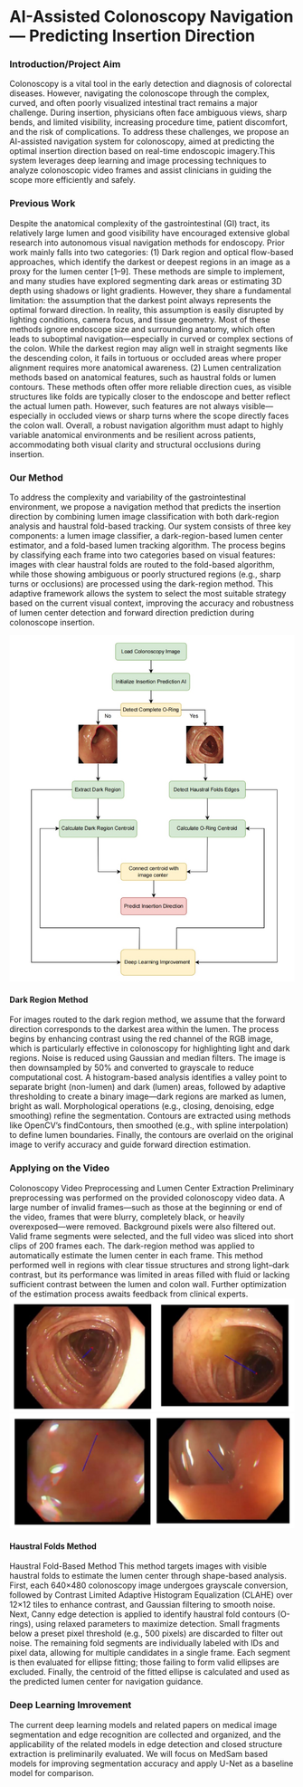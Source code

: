 # AI-Assisted Colonoscopy Navigation — Predicting Insertion Direction
### Introduction/Project Aim


Colonoscopy is a vital tool in the early detection and diagnosis of colorectal diseases. However, navigating the colonoscope through the complex, curved, and often poorly visualized intestinal tract remains a major challenge. During insertion, physicians often face ambiguous views, sharp bends, and limited visibility, increasing procedure time, patient discomfort, and the risk of complications. To address these challenges, we propose an AI-assisted navigation system for colonoscopy, aimed at predicting the optimal insertion direction based on real-time endoscopic imagery.This system leverages deep learning and image processing techniques to analyze colonoscopic video frames and assist clinicians in guiding the scope more efficiently and safely. 

### Previous Work
Despite the anatomical complexity of the gastrointestinal (GI) tract, its relatively large lumen and good visibility have encouraged extensive global research into autonomous visual navigation methods for endoscopy. Prior work mainly falls into two categories:
(1) Dark region and optical flow-based approaches, which identify the darkest or deepest regions in an image as a proxy for the lumen center [1–9].
These methods are simple to implement, and many studies have explored segmenting dark areas or estimating 3D depth using shadows or light gradients. However, they share a fundamental limitation: the assumption that the darkest point always represents the optimal forward direction. In reality, this assumption is easily disrupted by lighting conditions, camera focus, and tissue geometry. Most of these methods ignore endoscope size and surrounding anatomy, which often leads to suboptimal navigation—especially in curved or complex sections of the colon. While the darkest region may align well in straight segments like the descending colon, it fails in tortuous or occluded areas where proper alignment requires more anatomical awareness.
(2) Lumen centralization methods based on anatomical features, such as haustral folds or lumen contours.
These methods often offer more reliable direction cues, as visible structures like folds are typically closer to the endoscope and better reflect the actual lumen path. However, such features are not always visible—especially in occluded views or sharp turns where the scope directly faces the colon wall.
Overall, a robust navigation algorithm must adapt to highly variable anatomical environments and be resilient across patients, accommodating both visual clarity and structural occlusions during insertion.

### Our Method
To address the complexity and variability of the gastrointestinal environment, we propose a navigation method that predicts the insertion direction by combining lumen image classification with both dark-region analysis and haustral fold-based tracking. Our system consists of three key components: a lumen image classifier, a dark-region-based lumen center estimator, and a fold-based lumen tracking algorithm. The process begins by classifying each frame into two categories based on visual features: images with clear haustral folds are routed to the fold-based algorithm, while those showing ambiguous or poorly structured regions (e.g., sharp turns or occlusions) are processed using the dark-region method. This adaptive framework allows the system to select the most suitable strategy based on the current visual context, improving the accuracy and robustness of lumen center detection and forward direction prediction during colonoscope insertion.

![Pipeline Diagram](img/pipeline.jpg)

#### Dark Region Method 
For images routed to the dark region method, we assume that the forward direction corresponds to the darkest area within the lumen. The process begins by enhancing contrast using the red channel of the RGB image, which is particularly effective in colonoscopy for highlighting light and dark regions. Noise is reduced using Gaussian and median filters. The image is then downsampled by 50% and converted to grayscale to reduce computational cost. A histogram-based analysis identifies a valley point to separate bright (non-lumen) and dark (lumen) areas, followed by adaptive thresholding to create a binary image—dark regions are marked as lumen, bright as wall. Morphological operations (e.g., closing, denoising, edge smoothing) refine the segmentation. Contours are extracted using methods like OpenCV’s findContours, then smoothed (e.g., with spline interpolation) to define lumen boundaries. Finally, the contours are overlaid on the original image to verify accuracy and guide forward direction estimation.

### Applying on the Video
Colonoscopy Video Preprocessing and Lumen Center Extraction
Preliminary preprocessing was performed on the provided colonoscopy video data. A large number of invalid frames—such as those at the beginning or end of the video, frames that were blurry, completely black, or heavily overexposed—were removed. Background pixels were also filtered out. Valid frame segments were selected, and the full video was sliced into short clips of 200 frames each.
The dark-region method was applied to automatically estimate the lumen center in each frame.
This method performed well in regions with clear tissue structures and strong light–dark contrast, but its performance was limited in areas filled with fluid or lacking sufficient contrast between the lumen and colon wall.
Further optimization of the estimation process awaits feedback from clinical experts.
![Pipeline Diagram](img/vc2.jpg)
![Pipeline Diagram](img/vc1.jpg)



#### Haustral Folds Method
Haustral Fold-Based Method
This method targets images with visible haustral folds to estimate the lumen center through shape-based analysis. First, each 640×480 colonoscopy image undergoes grayscale conversion, followed by Contrast Limited Adaptive Histogram Equalization (CLAHE) over 12×12 tiles to enhance contrast, and Gaussian filtering to smooth noise. Next, Canny edge detection is applied to identify haustral fold contours (O-rings), using relaxed parameters to maximize detection. Small fragments below a preset pixel threshold (e.g., 500 pixels) are discarded to filter out noise. The remaining fold segments are individually labeled with IDs and pixel data, allowing for multiple candidates in a single frame. Each segment is then evaluated for ellipse fitting; those failing to form valid ellipses are excluded. Finally, the centroid of the fitted ellipse is calculated and used as the predicted lumen center for navigation guidance.

### Deep Learning Imrovement
The current deep learning models and related papers on medical image segmentation and edge recognition are collected and organized, and the applicability of the related models in edge detection and closed structure extraction is preliminarily evaluated. We will focus on MedSam based models for improving segmentation accuracy and apply U-Net as a baseline model for comparison.



